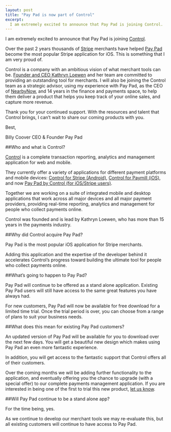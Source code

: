 ```yaml
---
layout: post
title: "Pay Pad is now part of Control"
excerpt:
  I am extremely excited to announce that Pay Pad is joining Control.
---
```


I am extremely excited to announce that Pay Pad is joining [Control](https://www.getcontrol.co/).

Over the past 2 years thousands of [Stripe](https://stripe.com/) merchants have helped [Pay Pad](https://itunes.apple.com/us/app/pay-pad-for-stripe-for-iphone/id558387939?ls=1) become the most popular Stripe application for iOS. This is something that I am very proud of. 

Control is a company with an ambitious vision of what merchant tools can be. [Founder and CEO Kathryn Loewen](https://www.linkedin.com/profile/view?id=3092434) and her team are committed to providing an outstanding tool for merchants. I will also be joining the Control team as a strategic advisor, using my experience with Pay Pad, as the CEO of [NearbyNow](http://www.nearbynow.co/), and 14 years in the finance and payments space, to help them deliver a product that helps you keep track of your online sales, and capture more revenue.

Thank you for your continued support. With the resources and talent that Control brings, I can’t wait to share our coming products with you.

Best,

Billy Coover
CEO & Founder
Pay Pad

##Who and what is Control?

[Control](https://www.getcontrol.co/) is a complete transaction reporting, analytics and management application for web and mobile.

They currently offer a variety of applications for different payment platforms and mobile devices: [Control for Stripe (Android)](https://play.google.com/store/apps/details?id=co.getcontrol), [Control for Paymill (iOS)](https://itunes.apple.com/us/app/control-for-paymill/id907627741?mt=8), and now [Pay Pad by Control (for iOS/Stripe users)](https://itunes.apple.com/us/app/pay-pad-for-stripe-for-iphone/id558387939?ls=1).

Together we are working on a suite of integrated mobile and desktop applications that work across all major devices and all major payment providers, providing real-time reporting, analytics and management for people who collect payments online.

Control was founded and is lead by Kathryn Loewen, who has more than 15 years in the payments industry.

##Why did Control acquire Pay Pad?

Pay Pad is the most popular iOS application for Stripe merchants.

Adding this application and the expertise of the developer behind it accelerates Control’s progress toward building the ultimate tool for people who collect payments online.

##What’s going to happen to Pay Pad?

Pay Pad will continue to be offered as a stand alone application. Existing Pay Pad users will still have access to the same great features you have always had.

For new customers, Pay Pad will now be available for free download for a limited time trial. Once the trial period is over, you can choose from a range of plans to suit your business needs.

##What does this mean for existing Pay Pad customers?

An updated version of Pay Pad will be available for you to download over the next few days. You will get a beautiful new design which makes using Pay Pad an even more fantastic experience.

In addition, you will get access to the fantastic support that Control offers all of their customers.

Over the coming months we will be adding further functionality to the application, and eventually offering you the chance to upgrade (with a special offer) to our complete payments management application. If you are interested in being one of the first to trial this new product, [let us know](https://www.getcontrol.co/desktop-app).

##Will Pay Pad continue to be a stand alone app?

For the time being, yes.

As we continue to develop our merchant tools we may re-evaluate this, but all existing customers will continue to have access to Pay Pad.
